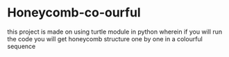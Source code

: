 # Honeycomb-co-ourful
this project is made on using turtle module in python wherein if you will run the code you will get honeycomb structure one by one in a colourful sequence 

